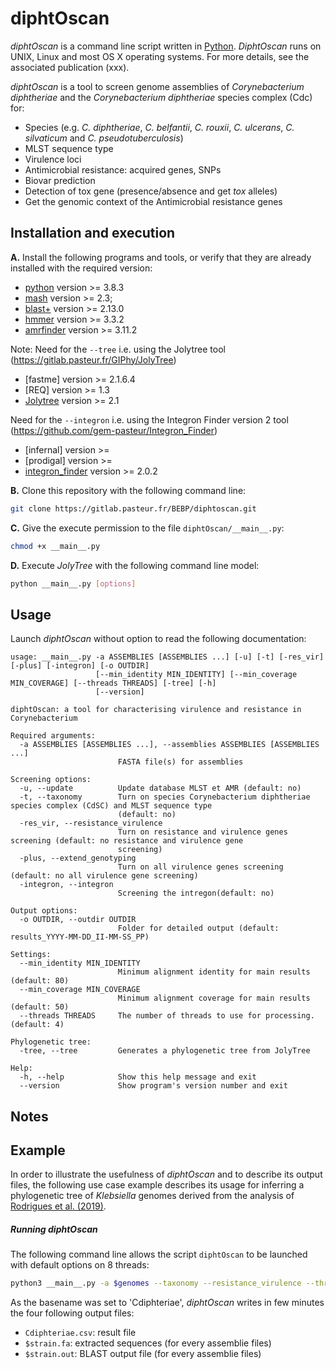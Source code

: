 # diphtOscan

_diphtOscan_ is a command line script written in [Python](https://www.python.org/). _DiphtOscan_ runs on UNIX, Linux and most OS X operating systems.
For more details, see the associated publication (xxx).

_diphtOscan_  is a tool to screen genome assemblies of _Corynebacterium diphtheriae_ and the _Corynebacterium diphtheriae_ species complex (Cdc) for:
 * Species (e.g. _C. diphtheriae_, _C. belfantii_, _C. rouxii_, _C. ulcerans_, _C. silvaticum_ and _C. pseudotuberculosis_)
 * MLST sequence type
 * Virulence loci 
 * Antimicrobial resistance: acquired genes, SNPs
 * Biovar prediction
 * Detection of tox gene (presence/absence and get _tox_ alleles)
 * Get the genomic context of the Antimicrobial resistance genes


## Installation and execution

**A.** Install the following programs and tools, or verify that they are already installed with the required version:
* [python](https://www.python.org/) version >= 3.8.3
* [mash](http://mash.readthedocs.io/en/latest/) version >= 2.3; 
* [blast+](https://blast.ncbi.nlm.nih.gov/Blast.cgi?PAGE_TYPE=BlastDocs&DOC_TYPE=Download) version >= 2.13.0
* [hmmer](http://hmmer.org/download.html) version >= 3.3.2
* [amrfinder](https://github.com/ncbi/amr/wiki) version >= 3.11.2

Note: 
Need for the `--tree` i.e. using the Jolytree tool (https://gitlab.pasteur.fr/GIPhy/JolyTree)
* [fastme] version >= 2.1.6.4 
* [REQ] version >= 1.3
* [Jolytree](https://gitlab.pasteur.fr/GIPhy/JolyTree) version >= 2.1

Need for the `--integron` i.e. using the Integron Finder version 2 tool (https://github.com/gem-pasteur/Integron_Finder)

* [infernal] version >=
* [prodigal] version >=
* [integron_finder](https://github.com/gem-pasteur/Integron_Finder) version >= 2.0.2


**B.** Clone this repository with the following command line:
```bash
git clone https://gitlab.pasteur.fr/BEBP/diphtoscan.git
```

**C.** Give the execute permission to the file `diphtOscan/__main__.py`:
```bash
chmod +x __main__.py
```

**D.** Execute _JolyTree_ with the following command line model:
```bash
python __main__.py [options]
```

## Usage

Launch _diphtOscan_ without option to read the following documentation:

```
usage: __main__.py -a ASSEMBLIES [ASSEMBLIES ...] [-u] [-t] [-res_vir] [-plus] [-integron] [-o OUTDIR]
                   [--min_identity MIN_IDENTITY] [--min_coverage MIN_COVERAGE] [--threads THREADS] [-tree] [-h]
                   [--version]

diphtOscan: a tool for characterising virulence and resistance in Corynebacterium

Required arguments:
  -a ASSEMBLIES [ASSEMBLIES ...], --assemblies ASSEMBLIES [ASSEMBLIES ...]
                        FASTA file(s) for assemblies

Screening options:
  -u, --update          Update database MLST et AMR (default: no)
  -t, --taxonomy        Turn on species Corynebacterium diphtheriae species complex (CdSC) and MLST sequence type
                        (default: no)
  -res_vir, --resistance_virulence
                        Turn on resistance and virulence genes screening (default: no resistance and virulence gene
                        screening)
  -plus, --extend_genotyping
                        Turn on all virulence genes screening (default: no all virulence gene screening)
  -integron, --integron
                        Screening the intregon(default: no)

Output options:
  -o OUTDIR, --outdir OUTDIR
                        Folder for detailed output (default: results_YYYY-MM-DD_II-MM-SS_PP)

Settings:
  --min_identity MIN_IDENTITY
                        Minimum alignment identity for main results (default: 80)
  --min_coverage MIN_COVERAGE
                        Minimum alignment coverage for main results (default: 50)
  --threads THREADS     The number of threads to use for processing. (default: 4)

Phylogenetic tree:
  -tree, --tree         Generates a phylogenetic tree from JolyTree

Help:
  -h, --help            Show this help message and exit
  --version             Show program's version number and exit
```

## Notes


## Example

In order to illustrate the usefulness of _diphtOscan_ and to describe its output files, the following use case example describes its usage for inferring a phylogenetic tree of _Klebsiella_ genomes derived from the analysis of [Rodrigues et al. (2019)](https://doi.org/10.1016/j.resmic.2019.02.003).

##### Running _diphtOscan_

The following command line allows the script `diphtOscan` to be launched with default options on 8 threads:
```bash
python3 __main__.py -a $genomes --taxonomy --resistance_virulence --threads 8 -o Cdiphteriae
```

As the basename was set to 'Cdiphteriae', _diphtOscan_ writes in few minutes the four following output files:

* `Cdiphteriae.csv`: result file 
* `$strain.fa`: extracted sequences (for every assemblie files) 
* `$strain.out`: BLAST output file (for every assemblie files) 



